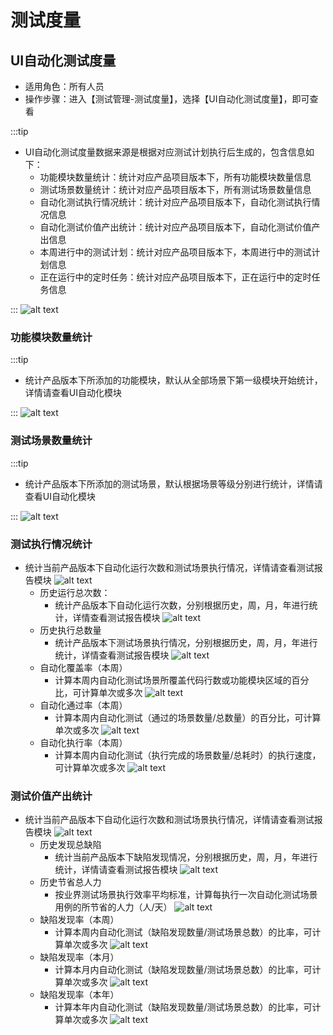 # 测试度量

## UI自动化测试度量

- 适用角色：所有人员
- 操作步骤：进入【测试管理-测试度量】，选择【UI自动化测试度量】，即可查看

:::tip

- UI自动化测试度量数据来源是根据对应测试计划执行后生成的，包含信息如下：
  - 功能模块数量统计：统计对应产品项目版本下，所有功能模块数量信息
  - 测试场景数量统计：统计对应产品项目版本下，所有测试场景数量信息
  - 自动化测试执行情况统计：统计对应产品项目版本下，自动化测试执行情况信息
  - 自动化测试价值产出统计：统计对应产品项目版本下，自动化测试价值产出信息
  - 本周进行中的测试计划：统计对应产品项目版本下，本周进行中的测试计划信息
  - 正在运行中的定时任务：统计对应产品项目版本下，正在运行中的定时任务信息
  
:::
![alt text](image.png)

### 功能模块数量统计

:::tip

- 统计产品版本下所添加的功能模块，默认从全部场景下第一级模块开始统计，详情请查看UI自动化模块

:::
![alt text](image-1.png)

### 测试场景数量统计

:::tip

- 统计产品版本下所添加的测试场景，默认根据场景等级分别进行统计，详情请查看UI自动化模块

:::
![alt text](image-2.png)

### 测试执行情况统计

- 统计当前产品版本下自动化运行次数和测试场景执行情况，详情请查看测试报告模块
  ![alt text](image-3.png)
  - 历史运行总次数：
    - 统计产品版本下自动化运行次数，分别根据历史，周，月，年进行统计，详情查看测试报告模块
    ![alt text](image-4.png)
  - 历史执行总数量
    - 统计产品版本下测试场景执行情况，分别根据历史，周，月，年进行统计，详情查看测试报告模块
    ![alt text](image-5.png)
  - 自动化覆盖率（本周）
    - 计算本周内自动化测试场景所覆盖代码行数或功能模块区域的百分比，可计算单次或多次
    ![alt text](image-6.png)
  - 自动化通过率（本周）
    - 计算本周内自动化测试（通过的场景数量/总数量）的百分比，可计算单次或多次
    ![alt text](image-7.png)
  - 自动化执行率（本周）
    - 计算本周内自动化测试（执行完成的场景数量/总耗时）的执行速度，可计算单次或多次
    ![alt text](image-8.png)

### 测试价值产出统计

- 统计当前产品版本下自动化运行次数和测试场景执行情况，详情请查看测试报告模块
![alt text](image-9.png)
  - 历史发现总缺陷
    - 统计当前产品版本下缺陷发现情况，分别根据历史，周，月，年进行统计，详情请查看测试报告模块
    ![alt text](image-10.png)
  - 历史节省总人力
    - 按业界测试场景执行效率平均标准，计算每执行一次自动化测试场景用例的所节省的人力（人/天）
    ![alt text](image-11.png)
  - 缺陷发现率（本周）
    - 计算本周内自动化测试（缺陷发现数量/测试场景总数）的比率，可计算单次或多次
    ![alt text](image-12.png)
  - 缺陷发现率（本月）
    - 计算本月内自动化测试（缺陷发现数量/测试场景总数）的比率，可计算单次或多次
    ![alt text](image-13.png)
  - 缺陷发现率（本年）
    - 计算本年内自动化测试（缺陷发现数量/测试场景总数）的比率，可计算单次或多次
    ![alt text](image-14.png)
